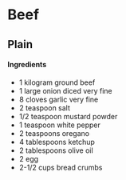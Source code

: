 # Beef

## Plain

#### Ingredients

* 1 kilogram ground beef
* 1 large onion diced very fine
* 8 cloves garlic very fine
* 2 teaspoon salt
* 1/2 teaspoon mustard powder
* 1 teaspoon white pepper
* 2 teaspoons oregano
* 4 tablespoons ketchup
* 2 tablespoons olive oil
* 2 egg
* 2-1/2 cups bread crumbs
